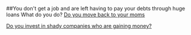 ##You don't get a job and are left having to pay your debts through huge loans 
What do you do?
[Do you move back to your moms](result-2.md)

[Do you invest in shady companies who are gaining money?](result-3.md)
